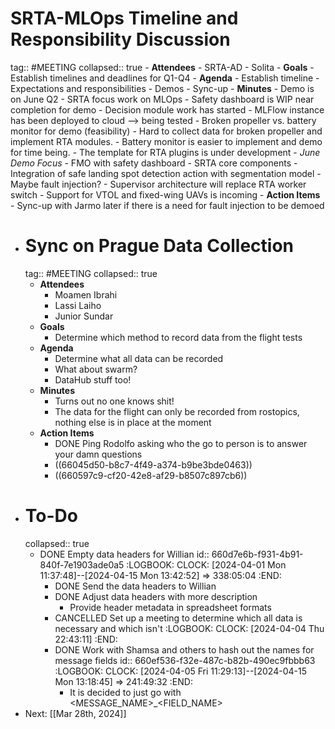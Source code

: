 # SRTA-MLOps Timeline and Responsibility Discussion
tag:: #MEETING
collapsed:: true
	- **Attendees**
		- SRTA-AD
		- Solita
	- **Goals**
		- Establish timelines and deadlines for Q1-Q4
	- **Agenda**
		- Establish timeline
		- Expectations and responsibilities
		- Demos
		- Sync-up
	- **Minutes**
		- Demo is on June Q2
		- SRTA focus work on MLOps
		- Safety dashboard is WIP near completion for demo
		- Decision module work has started
		- MLFlow instance has been deployed to cloud --> being tested
		- Broken propeller vs. battery monitor for demo (feasibility)
			- Hard to collect data for broken propeller and implement RTA modules.
			- Battery monitor is easier to implement and demo for time being.
		- The template for RTA plugins is under development
		- *June Demo Focus*
			- FMO with safety dashboard
			- SRTA core components
			- Integration of safe landing spot detection action with segmentation model
			- Maybe fault injection?
		- Supervisor architecture will replace RTA worker switch
		- Support for VTOL and fixed-wing UAVs is incoming
	- **Action Items**
		- Sync-up with Jarmo later if there is a need for fault injection to be demoed
- # Sync on Prague Data Collection
  tag:: #MEETING
  collapsed:: true
	- **Attendees**
		- Moamen Ibrahi
		- Lassi Laiho
		- Junior Sundar
	- **Goals**
		- Determine which method to record data from the flight tests
	- **Agenda**
		- Determine what all data can be recorded
		- What about swarm?
		- DataHub stuff too!
	- **Minutes**
		- Turns out no one knows shit!
		- The data for the flight can only be recorded from rostopics, nothing else is in place at the moment
	- **Action Items**
		- DONE Ping Rodolfo asking who the go to person is to answer your damn questions
		- ((66045d50-b8c7-4f49-a374-b9be3bde0463))
		- ((660597c9-cf20-42e8-af29-b8507c897cb6))
- # To-Do
  collapsed:: true
	- DONE Empty data headers for Willian
	  id:: 660d7e6b-f931-4b91-840f-7e1903ade0a5
	  :LOGBOOK:
	  CLOCK: [2024-04-01 Mon 11:37:48]--[2024-04-15 Mon 13:42:52] =>  338:05:04
	  :END:
		- DONE Send the data headers to Willian
		- DONE Adjust data headers with more description
			- Provide header metadata in spreadsheet formats
		- CANCELLED Set up a meeting to determine which all data is necessary and which isn't
		  :LOGBOOK:
		  CLOCK: [2024-04-04 Thu 22:43:11]
		  :END:
		- DONE Work with Shamsa and others to hash out the names for message fields
		  id:: 660ef536-f32e-487c-b82b-490ec9fbbb63
		  :LOGBOOK:
		  CLOCK: [2024-04-05 Fri 11:29:13]--[2024-04-15 Mon 13:18:45] =>  241:49:32
		  :END:
			- It is decided to just go with <MESSAGE_NAME>_<FIELD_NAME>
- Next: [[Mar 28th, 2024]]